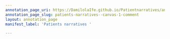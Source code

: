 ```yaml
---
annotation_page_uri: https://DamilolaIfe.github.io/Patientnarratives/annotations/patients-narratives--canvas-1-comment.json
annotation_page_slug: patients-narratives--canvas-1-comment
layout: annotation_page
manifest_label: 'Patients narratives '

---
```

